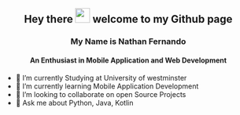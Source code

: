<h2 align="center"> Hey there <img src="https://emojis.slackmojis.com/emojis/images/1588315024/8823/hyperkitty.gif?1588315024" width="30" /> welcome to my Github page </h2>
<h3 align="center">My Name is Nathan Fernando</h3>
<h4 align="center">An Enthusiast in Mobile Application and Web Development</h4>


- 🔭 I’m currently Studying at University of westminster
- 🌱 I’m currently learning Mobile Application Development
- 👯 I’m looking to collaborate on open Source Projects
- 💬 Ask me about Python, Java, Kotlin
